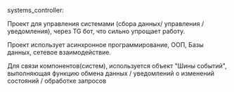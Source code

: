 systems_controller:

Проект для управления системами (сбора данных/ управления / уведомления), через TG бот, что сильно упрощает работу.

Проект использует асинхронное программирование, ООП, Базы данных, сетевое взаимодействие.

Для связи компонентов(систем), используется объект "Шины событий", выполняющая функцию обмена данных / уведомлений о изменений состояний / обработке запросов
